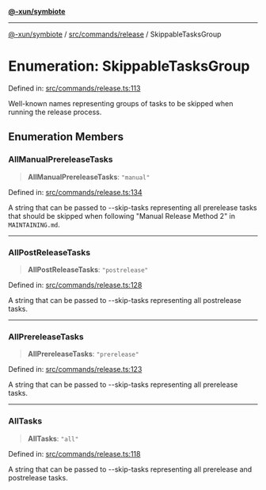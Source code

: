 [**@-xun/symbiote**](../../../../README.md)

***

[@-xun/symbiote](../../../../README.md) / [src/commands/release](../README.md) / SkippableTasksGroup

# Enumeration: SkippableTasksGroup

Defined in: [src/commands/release.ts:113](https://github.com/Xunnamius/symbiote/blob/150bd8f520450f76cdfe81296a884f439e925685/src/commands/release.ts#L113)

Well-known names representing groups of tasks to be skipped when running the
release process.

## Enumeration Members

### AllManualPrereleaseTasks

> **AllManualPrereleaseTasks**: `"manual"`

Defined in: [src/commands/release.ts:134](https://github.com/Xunnamius/symbiote/blob/150bd8f520450f76cdfe81296a884f439e925685/src/commands/release.ts#L134)

A string that can be passed to --skip-tasks representing all prerelease
tasks that should be skipped when following "Manual Release Method 2" in
`MAINTAINING.md`.

***

### AllPostReleaseTasks

> **AllPostReleaseTasks**: `"postrelease"`

Defined in: [src/commands/release.ts:128](https://github.com/Xunnamius/symbiote/blob/150bd8f520450f76cdfe81296a884f439e925685/src/commands/release.ts#L128)

A string that can be passed to --skip-tasks representing all postrelease
tasks.

***

### AllPrereleaseTasks

> **AllPrereleaseTasks**: `"prerelease"`

Defined in: [src/commands/release.ts:123](https://github.com/Xunnamius/symbiote/blob/150bd8f520450f76cdfe81296a884f439e925685/src/commands/release.ts#L123)

A string that can be passed to --skip-tasks representing all prerelease
tasks.

***

### AllTasks

> **AllTasks**: `"all"`

Defined in: [src/commands/release.ts:118](https://github.com/Xunnamius/symbiote/blob/150bd8f520450f76cdfe81296a884f439e925685/src/commands/release.ts#L118)

A string that can be passed to --skip-tasks representing all prerelease and
postrelease tasks.
